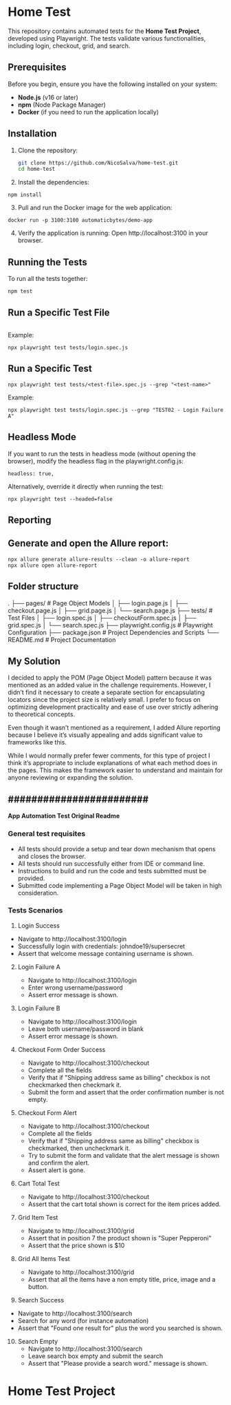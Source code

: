 # Home Test

This repository contains automated tests for the **Home Test Project**, developed using Playwright. The tests validate various functionalities, including login, checkout, grid, and search.

## Prerequisites

Before you begin, ensure you have the following installed on your system:
- **Node.js** (v16 or later)
- **npm** (Node Package Manager)
- **Docker** (if you need to run the application locally)

## Installation

1. Clone the repository:
   ```bash
   git clone https://github.com/NicoSalva/home-test.git
   cd home-test

2. Install the dependencies:
```
npm install
```
3. Pull and run the Docker image for the web application:
```docker pull automaticbytes/demo-app
docker run -p 3100:3100 automaticbytes/demo-app
```

4. Verify the application is running: Open http://localhost:3100 in your browser.

## Running the Tests

To run all the tests together:
```
npm test
```

## Run a Specific Test File

```npx playwright test tests/<test-file>.spec.js
```

Example:
```
npx playwright test tests/login.spec.js
```

## Run a Specific Test

```
npx playwright test tests/<test-file>.spec.js --grep "<test-name>"
```

Example:
```
npx playwright test tests/login.spec.js --grep "TEST02 - Login Failure A"
```

## Headless Mode
If you want to run the tests in headless mode (without opening the browser), modify the headless flag in the playwright.config.js:
```
headless: true,
```

Alternatively, override it directly when running the test:
```
npx playwright test --headed=false
```

## Reporting

## Generate and open the Allure report:

```
npx allure generate allure-results --clean -o allure-report
npx allure open allure-report
```

## Folder structure

.
├── pages/                # Page Object Models
│   ├── login.page.js
│   ├── checkout.page.js
│   ├── grid.page.js
│   └── search.page.js
├── tests/                # Test Files
│   ├── login.spec.js
│   ├── checkoutForm.spec.js
│   ├── grid.spec.js
│   └── search.spec.js
├── playwright.config.js  # Playwright Configuration
├── package.json          # Project Dependencies and Scripts
└── README.md             # Project Documentation

## My Solution
I decided to apply the POM (Page Object Model) pattern because it was mentioned as an added value in the challenge requirements. However, I didn’t find it necessary to create a separate section for encapsulating locators since the project size is relatively small. I prefer to focus on optimizing development practicality and ease of use over strictly adhering to theoretical concepts.

Even though it wasn’t mentioned as a requirement, I added Allure reporting because I believe it’s visually appealing and adds significant value to frameworks like this.

While I would normally prefer fewer comments, for this type of project I think it’s appropriate to include explanations of what each method does in the pages. This makes the framework easier to understand and maintain for anyone reviewing or expanding the solution.
## ######################## ##

**App Automation Test Original Readme**
### General test requisites
- All tests should provide a setup and tear down mechanism that opens and closes the browser.
- All tests should run successfully either from IDE or command line.
- Instructions to build and run the code and tests submitted must be provided.
- Submitted code implementing a Page Object Model will be taken in high consideration.

### Tests Scenarios
1.  Login Success
   - Navigate to http://localhost:3100/login
   - Successfully login with credentials: johndoe19/supersecret
   - Assert that welcome message containing username is shown.

2. Login Failure A
   - Navigate to http://localhost:3100/login
   - Enter wrong username/password
   - Assert error message is shown.

3. Login Failure B
   - Navigate to http://localhost:3100/login
   - Leave both username/password in blank
   - Assert error message is shown.

4. Checkout Form Order Success
   - Navigate to http://localhost:3100/checkout
   - Complete all the fields
   - Verify that if "Shipping address same as billing" checkbox is not checkmarked then checkmark it.
   - Submit the form and assert that the order confirmation number is not empty.

5. Checkout Form Alert
   - Navigate to http://localhost:3100/checkout
   - Complete all the fields
   - Verify that if "Shipping address same as billing" checkbox is checkmarked, then uncheckmark it.
   - Try to submit the form and validate that the alert message is shown and confirm the alert.
   - Assert alert is gone.

6. Cart Total Test
    - Navigate to http://localhost:3100/checkout
	- Assert that the cart total shown is correct for the item prices added.

7. Grid Item Test
    - Navigate to http://localhost:3100/grid
    - Assert that in position 7 the product shown is "Super Pepperoni"
	- Assert that the price shown is $10
	
8. Grid All Items Test	
	- Navigate to http://localhost:3100/grid
	- Assert that all the items have a non empty title, price, image and a button.

9. Search Success
  - Navigate to http://localhost:3100/search
  - Search for any word (for instance automation)
  - Assert that "Found one result for" plus the word you searched is shown.

10. Search Empty
	- Navigate to http://localhost:3100/search
	- Leave search box empty and submit the search
	- Assert that "Please provide a search word." message is shown.
# Home Test Project
